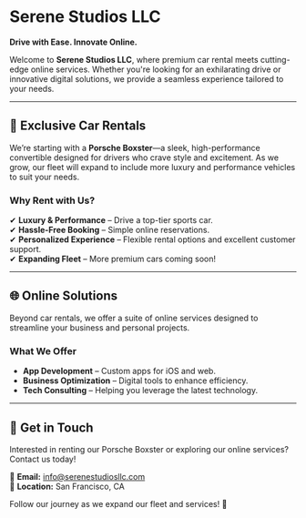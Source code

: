 # Serene Studios LLC  
**Drive with Ease. Innovate Online.**  

Welcome to **Serene Studios LLC**, where premium car rental meets cutting-edge online services. Whether you're looking for an exhilarating drive or innovative digital solutions, we provide a seamless experience tailored to your needs.  

---

## 🚗 **Exclusive Car Rentals**  
We’re starting with a **Porsche Boxster**—a sleek, high-performance convertible designed for drivers who crave style and excitement. As we grow, our fleet will expand to include more luxury and performance vehicles to suit your needs.  

### **Why Rent with Us?**  
✔ **Luxury & Performance** – Drive a top-tier sports car.  
✔ **Hassle-Free Booking** – Simple online reservations.  
✔ **Personalized Experience** – Flexible rental options and excellent customer support.  
✔ **Expanding Fleet** – More premium cars coming soon!  

---

## 🌐 **Online Solutions**  
Beyond car rentals, we offer a suite of online services designed to streamline your business and personal projects.  

### **What We Offer**  
- **App Development** – Custom apps for iOS and web.  
- **Business Optimization** – Digital tools to enhance efficiency.  
- **Tech Consulting** – Helping you leverage the latest technology.  

---

## 📩 **Get in Touch**  
Interested in renting our Porsche Boxster or exploring our online services? Contact us today!  

📧 **Email:** info@serenestudiosllc.com  
📍 **Location:** San Francisco, CA  

Follow our journey as we expand our fleet and services! 🚀  
